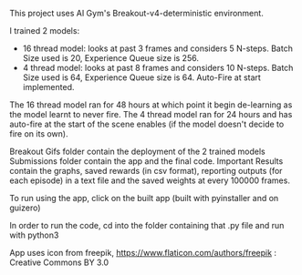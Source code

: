 This project uses AI Gym's Breakout-v4-deterministic environment.

I trained 2 models:
- 16 thread model: looks at past 3 frames and considers 5 N-steps. Batch Size used is 20, Experience Queue size is 256.
- 4 thread model: looks at past 8 frames and considers 10 N-steps. Batch Size used is 64, Experience Queue size is 64. Auto-Fire at start implemented.

The 16 thread model ran for 48 hours at which point it begin de-learning as the model learnt to never fire.
The 4 thread model ran for 24 hours and has auto-fire at the start of the scene enables (if the model doesn't decide to fire on its own).

Breakout Gifs folder contain the deployment of the 2 trained models
Submissions folder contain the app and the final code.
Important Results contain the graphs, saved rewards (in csv format), reporting outputs (for each episode) in a text file and the saved weights at every 100000 frames.

To run using the app, click on the built app (built with pyinstaller and on guizero)

In order to run the code, cd into the folder containing that .py file and run with python3

App uses icon from freepik, https://www.flaticon.com/authors/freepik : Creative Commons BY 3.0
